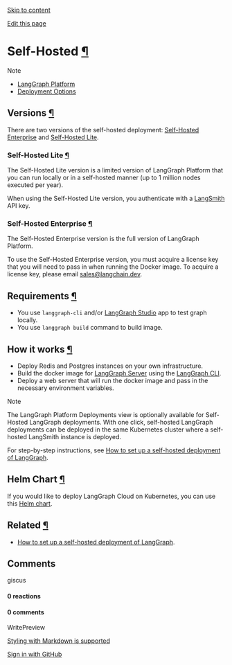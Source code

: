 [Skip to content](https://langchain-ai.github.io/langgraph/concepts/self_hosted/#self-hosted)

[Edit this page](https://github.com/langchain-ai/langgraph/edit/main/docs/docs/concepts/self_hosted.md "Edit this page")

# Self-Hosted [¶](https://langchain-ai.github.io/langgraph/concepts/self_hosted/\#self-hosted "Permanent link")

Note

- [LangGraph Platform](https://langchain-ai.github.io/langgraph/concepts/langgraph_platform/)
- [Deployment Options](https://langchain-ai.github.io/langgraph/concepts/deployment_options/)

## Versions [¶](https://langchain-ai.github.io/langgraph/concepts/self_hosted/\#versions "Permanent link")

There are two versions of the self-hosted deployment: [Self-Hosted Enterprise](https://langchain-ai.github.io/langgraph/concepts/deployment_options/#self-hosted-enterprise) and [Self-Hosted Lite](https://langchain-ai.github.io/langgraph/concepts/deployment_options/#self-hosted-lite).

### Self-Hosted Lite [¶](https://langchain-ai.github.io/langgraph/concepts/self_hosted/\#self-hosted-lite "Permanent link")

The Self-Hosted Lite version is a limited version of LangGraph Platform that you can run locally or in a self-hosted manner (up to 1 million nodes executed per year).

When using the Self-Hosted Lite version, you authenticate with a [LangSmith](https://smith.langchain.com/) API key.

### Self-Hosted Enterprise [¶](https://langchain-ai.github.io/langgraph/concepts/self_hosted/\#self-hosted-enterprise "Permanent link")

The Self-Hosted Enterprise version is the full version of LangGraph Platform.

To use the Self-Hosted Enterprise version, you must acquire a license key that you will need to pass in when running the Docker image. To acquire a license key, please email [sales@langchain.dev](mailto:sales@langchain.dev).

## Requirements [¶](https://langchain-ai.github.io/langgraph/concepts/self_hosted/\#requirements "Permanent link")

- You use `langgraph-cli` and/or [LangGraph Studio](https://langchain-ai.github.io/langgraph/concepts/langgraph_studio/) app to test graph locally.
- You use `langgraph build` command to build image.

## How it works [¶](https://langchain-ai.github.io/langgraph/concepts/self_hosted/\#how-it-works "Permanent link")

- Deploy Redis and Postgres instances on your own infrastructure.
- Build the docker image for [LangGraph Server](https://langchain-ai.github.io/langgraph/concepts/langgraph_server/) using the [LangGraph CLI](https://langchain-ai.github.io/langgraph/concepts/langgraph_cli/).
- Deploy a web server that will run the docker image and pass in the necessary environment variables.

Note

The LangGraph Platform Deployments view is optionally available for Self-Hosted LangGraph deployments. With one click, self-hosted LangGraph deployments can be deployed in the same Kubernetes cluster where a self-hosted LangSmith instance is deployed.

For step-by-step instructions, see [How to set up a self-hosted deployment of LangGraph](https://langchain-ai.github.io/langgraph/how-tos/deploy-self-hosted/).

## Helm Chart [¶](https://langchain-ai.github.io/langgraph/concepts/self_hosted/\#helm-chart "Permanent link")

If you would like to deploy LangGraph Cloud on Kubernetes, you can use this [Helm chart](https://github.com/langchain-ai/helm/blob/main/charts/langgraph-cloud/README.md).

## Related [¶](https://langchain-ai.github.io/langgraph/concepts/self_hosted/\#related "Permanent link")

- [How to set up a self-hosted deployment of LangGraph](https://langchain-ai.github.io/langgraph/how-tos/deploy-self-hosted/).

## Comments

giscus

#### 0 reactions

#### 0 comments

WritePreview

[Styling with Markdown is supported](https://guides.github.com/features/mastering-markdown/ "Styling with Markdown is supported")

[Sign in with GitHub](https://giscus.app/api/oauth/authorize?redirect_uri=https%3A%2F%2Flangchain-ai.github.io%2Flanggraph%2Fconcepts%2Fself_hosted%2F)
